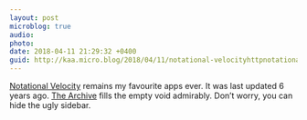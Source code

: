 ```yaml
---
layout: post
microblog: true
audio: 
photo: 
date: 2018-04-11 21:29:32 +0400
guid: http://kaa.micro.blog/2018/04/11/notational-velocityhttpnotationalnet-remains.html
---
```

[Notational Velocity](http://notational.net) remains my favourite apps ever. It was last updated 6 years ago. [The Archive](https://zettelkasten.de/the-archive/) fills the empty void admirably. Don’t worry, you can hide the ugly sidebar.
